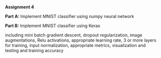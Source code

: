 **Assignment 4**

**Part A:** Implement MNIST classifier using numpy neural network

**Part B:** Implement MNIST classifier using Keras

including mini batch gradient descent, dropout regularization, image augmentations, Relu activations, appropriate learning rate, 3 or more layers for training, input normalization, appropriate metrics, visualization and testing and training accuracy
